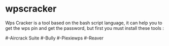 # wpscracker

Wps Cracker is a  tool based on the bash script language, it can help you to get the wps pin  and get the password,  but first you must install  these tools :

#-Aircrack Suite
#-Bully
#-Piexiewps
#-Reaver


